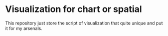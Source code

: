 # Visualization for chart or spatial
This repository just store the script of visualization that quite unique and put it for my arsenals.
